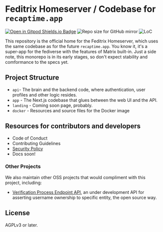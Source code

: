 # Feditrix Homeserver / Codebase for `recaptime.app`

[![Open in Gitpod Shields.io Badge](https://img.shields.io/badge/open%20in-Gitpod-orange?style=for-the-badge&logo=gitpod)](https://gitpod.io/#https://gitlab.com/RecapTime/app)
![Repo size for GitHub mirror](https://img.shields.io/github/repo-size/RecapTime/rtapp?style=for-the-badge)
![LoC](https://img.shields.io/tokei/lines/gitlab/RecapTime/app?style=for-the-badge&logo=gitlab)

This repository is the official home for the Feditrix Homeserver, which uses the same codebase as for the future `recaptime.app`.
You know it, it's a super-app for the fediverse with the features of Matrix built-in. Just a side note, this monorepo is in its early stages,
so don't expect stability and comformance to the specs yet.

## Project Structure

* `api`- The brain and the backend code, where authentication, user profiles and other logic resides.
* `app` - The Next.js codebase that glues between the web UI and the API.
* `landing` - Coming soon page, probably.
* `docker` - Resources and source files for the Docker image

## Resources for contributors and developers

* Code of Conduct
* Contributing Guidelines
* [Security Policy](SECURITY.md)
* Docs soon!

### Other Projects

We also maintain other OSS projects that would compliment with this project, including:

* [Verification Process Endpoint API](https://gitlab.com/RecapTime/verify), an under development API for asserting username ownership to specific entity, the open source way.

## License

AGPLv3 or later.

